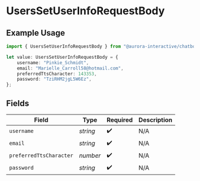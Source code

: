 # UsersSetUserInfoRequestBody

## Example Usage

```typescript
import { UsersSetUserInfoRequestBody } from "@aurora-interactive/chatbot-api-sdk/models/operations";

let value: UsersSetUserInfoRequestBody = {
    username: "Pinkie_Schmidt",
    email: "Marielle_Carroll58@hotmail.com",
    preferredTtsCharacter: 143353,
    password: "TziRHM2jgL5W6Ez",
};
```

## Fields

| Field                   | Type                    | Required                | Description             |
| ----------------------- | ----------------------- | ----------------------- | ----------------------- |
| `username`              | *string*                | :heavy_check_mark:      | N/A                     |
| `email`                 | *string*                | :heavy_check_mark:      | N/A                     |
| `preferredTtsCharacter` | *number*                | :heavy_check_mark:      | N/A                     |
| `password`              | *string*                | :heavy_check_mark:      | N/A                     |